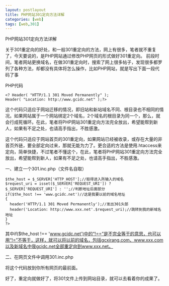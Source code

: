 ```yaml
---
layout: postlayout
title: PHP网站301定向方法详解
categories: [web]
tags: [web,301]
---
```

PHP网站301定向方法详解

关于301重定向的好处，和一般301重定向的方法，网上有很多，笔者就不重复了，今天要说的，是PHP网站通过修改PHP网页的形式做好301重定向。
前段时间，笔者网站更换域名，在做301重定向时，搜索了网上很多帖子，发现很多都罗列了各种方法，却都没有具体将怎么操作，比如PHP网站，就是写出下面一段代码了事

PHP代码

    <? Header( "HTTP/1.1 301 Moved Permanently" );
    Header( "Location: http://www.gcidc.net" );?> 

这个代码只适应于网站迁移的情况，即旧站和新站域名不同、根目录也不相同的情况。如果网站属于一个网站绑定2个域名，2个域名的根目录为同一个，那么，就会行成死循环。在此，笔者将PHP网站301重定向方法完全放出，希望能帮到新人，如果有不足之处，也请高手指出，不胜感激。

这个代码只适应于网站首页的301重定向，如果网站已经被收录，或存在大量的非首页外链，要全部定向过来，那就无能为力了。更合适的方法是使用.htaccess来定向，简单快捷，不过笔者不懂这个，在此，笔者将PHP网站301重定向方法完全放出，希望能帮到新人，如果有不足之处，也请高手指出，不胜感激。


一、建立一个301.inc.php（文件名自取）

    $the_host = $_SERVER['HTTP_HOST'];//取得进入所输入的域名
    $request_uri = isset($_SERVER['REQUEST_URI']) ? $_SERVER['REQUEST_URI'] : '';//判断地址后面部分
    if($the_host !== 'www.gcidc.net')//这是我要以前的域名地址
    {
      header('HTTP/1.1 301 Moved Permanently');//发出301头部 
      header('Location: http://www.xxx.net'.$request_uri);//跳转到我的新域名地址
    }
    ?>
    
其中if($the_host !== 'www.gcidc.net')中的“!==”是不完全等于的意思，也可以用“!=”不等于，这样，就可以将以前的域名，包括gcxirang.com、www.xxx.com以及新域名中我gcidc.net全部重定向到www.xxx.net。


二、在网页文件中调用301.inc.php

将这个代码放到你所有网页的最前面。


好了，重定向就做好了，将301文件上传到网站目录，就可以去看着你的成果了。
